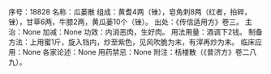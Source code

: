 序号：18828
名称：瓜蒌散
组成：黄耆4两（锉），皂角刺8两（红者，拍碎，锉），甘草6两，牛膝2两，黄瓜蒌10个（锉）。
出处：《传信适用方》卷三。
主治：None
加减：None
功效：内消恶肉，生好肉。
用法用量：酒调下2钱。
制备方法：上用蜜1斤，旋入铛内，炒至紫色，见风吹脆为末，有滓再炒为末。
临床应用：None
各家论述：None
用药禁忌：None
附注：栝楼散（《普济方》卷二八九）。
